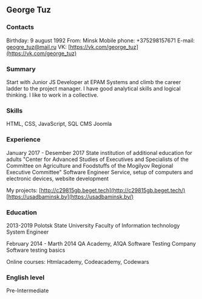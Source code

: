##               George Tuz

### Contacts
Birthday: 9 august 1992
From: Minsk
Mobile phone: +375298157671
E-mail: geogre_tuz@mail.ru
VK: [https://vk.com/george_tuz](https://vk.com/george_tuz)

### Summary
Start with Junior JS Developer at EPAM Systems and climb the career ladder to the 
project manager. I have good analytical skills and logical thinking. I like to work 
in a collective.

### Skills
HTML, CSS, JavaScript, SQL
CMS Joomla

### Experience
January 2017 - Desember 2017
State institution of additional education for adults "Center for Advanced Studies 
of Executives and Specialists of the Committee on Agriculture and Foodstuffs 
of the Mogilyov Regional Executive Committee"
Software Engineer
Service, setup of computers and electronic devices, website development

My projects:
[http://c29815gb.beget.tech](http://c29815gb.beget.tech/)
[https://usadbaminsk.by](https://usadbaminsk.by/)

### Education
2013-2019
Polotsk State University
Faculty of Information technology
System Engineer

February 2014 - Marth 2014
QA Academy,  A1QA Software Testing Company
Software testing basics 

Online courses: Htmlacademy, Codeacademy, Codewars

### English level
Pre-Intermediate